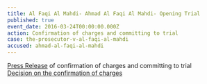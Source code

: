 ```yaml
---
title: Al Faqi Al Mahdi- Ahmad Al Faqi Al Mahdi- Opening Trial
published: true
event_date: 2016-03-24T00:00:00.000Z
action: Confirmation of charges and committing to trial
case: the-prosecutor-v-al-faqi-al-mahdi
accused: ahmad-al-faqi-al-mahdi
---
```



[Press Release](https://www.icc-cpi.int/en_menus/icc/press%20and%20media/press%20releases/Pages/pr1204.aspx) of confirmation of charges and committing to trial
<br>[Decision on the confirmation of charges](https://www.icc-cpi.int/Pages/record.aspx?docNo=ICC-01/12-01/15-84-Red)